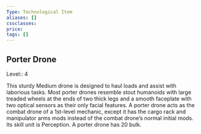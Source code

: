 ```yaml
---
Type: Technological Item
aliases: []
cssclasses:
price: 
tags: []
---
```


## Porter Drone

Level:: 4

This sturdy Medium drone is designed to haul loads and assist with laborious tasks. Most porter drones resemble stout humanoids with large treaded wheels at the ends of two thick legs and a smooth faceplate with two optical sensors as their only facial features. A porter drone acts as the combat drone of a 1st-level mechanic, except it has the cargo rack and manipulator arms mods instead of the combat drone’s normal initial mods. Its skill unit is Perception. A porter drone has 20 bulk.
